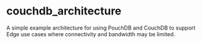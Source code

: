 # couchdb_architecture
A simple example architecture for using PouchDB and CouchDB to support Edge use cases where connectivity and bandwidth may be limited.
